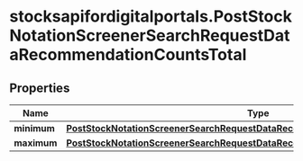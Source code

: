 # stocksapifordigitalportals.PostStockNotationScreenerSearchRequestDataRecommendationCountsTotal

## Properties

Name | Type | Description | Notes
------------ | ------------- | ------------- | -------------
**minimum** | [**PostStockNotationScreenerSearchRequestDataRecommendationCountsTotalMinimum**](PostStockNotationScreenerSearchRequestDataRecommendationCountsTotalMinimum.md) |  | [optional] 
**maximum** | [**PostStockNotationScreenerSearchRequestDataRecommendationCountsTotalMaximum**](PostStockNotationScreenerSearchRequestDataRecommendationCountsTotalMaximum.md) |  | [optional] 


